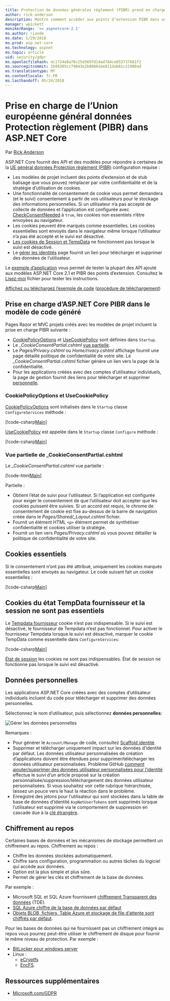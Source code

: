 ```yaml
---
title: Protection de données générales règlement (PIBR) prend en charge dans ASP.NET Core
author: rick-anderson
description: Montre comment accéder aux points d’extension PIBR dans un cœur d’ASP.NET de l’application web.
manager: wpickett
monikerRange: '>= aspnetcore-2.1'
ms.author: riande
ms.date: 5/29/2018
ms.prod: asp.net-core
ms.technology: aspnet
ms.topic: article
uid: security/gdpr
ms.openlocfilehash: dc1724e8a78c25d3697d14ad784ce853737681f2
ms.sourcegitcommit: 1b94305cc79843e2b0866dae811dab61c21980ad
ms.translationtype: MT
ms.contentlocale: fr-FR
ms.lasthandoff: 05/24/2018
---
```

# <a name="eu-general-data-protection-regulation-gdpr-support-in-aspnet-core"></a>Prise en charge de l’Union européenne général données Protection règlement (PIBR) dans ASP.NET Core

Par [Rick Anderson](https://twitter.com/RickAndMSFT)

ASP.NET Core fournit des API et des modèles pour répondre à certaines de la [UE général données Protection règlement (PIBR)](https://www.eugdpr.org/) configuration requise :

* Les modèles de projet incluent des points d’extension et de stub balisage que vous pouvez remplacer par votre confidentialité et de la stratégie d’utilisation de cookies.
* Une fonctionnalité de consentement de cookie vous permet demandera (et le suivi) consentement à partir de vos utilisateurs pour le stockage des informations personnelles. Si un utilisateur n’a pas accepté de collecte de données et l’application est configurée avec [CheckConsentNeeded](/dotnet/api/microsoft.aspnetcore.builder.cookiepolicyoptions.checkconsentneeded?view=aspnetcore-2.1#Microsoft_AspNetCore_Builder_CookiePolicyOptions_CheckConsentNeeded) à `true`, les cookies non essentiels n’être envoyées au navigateur.
* Les cookies peuvent être marqués comme essentielles. Les cookies essentielles sont envoyés dans le navigateur même lorsque l’utilisateur n’a pas été accepté et le suivi est désactivé.
* [Les cookies de Session et TempData](#tempdata) ne fonctionnent pas lorsque le suivi est désactivé.
* Le [gérer les identités](#pd) page fournit un lien pour télécharger et supprimer des données de l’utilisateur.

Le [exemple d’application](https://github.com/aspnet/Docs/tree/live/aspnetcore/security/gdpr/sample) vous permet de tester la plupart des API ajouté aux modèles ASP.NET Core 2.1 et PIBR des points d’extension. Consultez le [Lisez-moi](https://github.com/aspnet/Docs/tree/live/aspnetcore/security/gdpr/sample) fichier pour tester les instructions.

[Affichez ou téléchargez l’exemple de code](https://github.com/aspnet/Docs/tree/live/aspnetcore/security/gdpr/sample) ([procédure de téléchargement](xref:tutorials/index#how-to-download-a-sample))

## <a name="aspnet-core-gdpr-support-in-template-generated-code"></a>Prise en charge d’ASP.NET Core PIBR dans le modèle de code généré

Pages Razor et MVC projets créés avec les modèles de projet incluent la prise en charge PIBR suivante :

* [CookiePolicyOptions](/dotnet/api/microsoft.aspnetcore.builder.cookiepolicyoptions?view=aspnetcore-2.0) et [UseCookiePolicy](/dotnet/api/microsoft.aspnetcore.builder.cookiepolicyappbuilderextensions.usecookiepolicy?view=aspnetcore-2.0#Microsoft_AspNetCore_Builder_CookiePolicyAppBuilderExtensions_UseCookiePolicy_Microsoft_AspNetCore_Builder_IApplicationBuilder_) sont définies dans `Startup`.
* Le *_CookieConsentPartial.cshtml* [vue partielle](xref:mvc/views/tag-helpers/builtin-th/partial-tag-helper).
* Le *Pages/Privacy.cshtml* ou *Home/rivacy.cshtml* affichage fournit une page détaillé politique de confidentialité de votre site. Le *_CookieConsentPartial.cshtml* fichier génère un lien vers la page de la confidentialité.
* Pour les applications créées avec des comptes d’utilisateur individuels, la page de gestion fournit des liens pour télécharger et supprimer [personnelle](#pd).

### <a name="cookiepolicyoptions-and-usecookiepolicy"></a>CookiePolicyOptions et UseCookiePolicy

[CookiePolicyOptions](/dotnet/api/microsoft.aspnetcore.builder.cookiepolicyoptions?view=aspnetcore-2.0) sont initialisés dans le `Startup` classe `ConfigureServices` méthode :

[!code-csharp[Main](gdpr/sample/Startup.cs?name=snippet1&highlight=14-20)]

[UseCookiePolicy](/dotnet/api/microsoft.aspnetcore.builder.cookiepolicyappbuilderextensions.usecookiepolicy?view=aspnetcore-2.0#Microsoft_AspNetCore_Builder_CookiePolicyAppBuilderExtensions_UseCookiePolicy_Microsoft_AspNetCore_Builder_IApplicationBuilder_) est appelée dans le `Startup` classe `Configure` méthode :

[!code-csharp[Main](gdpr/sample/Startup.cs?name=snippet1&highlight=49)]

### <a name="cookieconsentpartialcshtml-partial-view"></a>Vue partielle de _CookieConsentPartial.cshtml

Le *_CookieConsentPartial.cshtml* vue partielle :

[!code-html[Main](gdpr/sample/RP/Pages/Shared/_CookieConsentPartial.cshtml)]

Partielle :

* Obtient l’état de suivi pour l’utilisateur. Si l’application est configurée pour exiger le consentement de que l’utilisateur doit accepter que les cookies puissent être suivies. Si un accord est requis, le chrome de consentement de cookie est fixe au-dessus de la barre de navigation créée dans le *Pages/Shared/_Layout.cshtml* fichier.
* Fournit un élément HTML `<p>` élément permet de synthétiser confidentialité et cookies utiliser la stratégie.
* Fournit un lien vers *Pages/Privacy.cshtml* où vous pouvez détailler la politique de confidentialité de votre site.

## <a name="essential-cookies"></a>Cookies essentiels

Si le consentement n’ont pas été attribué, uniquement les cookies marqués essentielles sont envoyés au navigateur. Le code suivant fait un cookie essentielles :

[!code-csharp[Main](gdpr/sample/RP/Pages/Cookie.cshtml.cs?name=snippet1&highlight=5)]

<a name="tempdata"></a>

## <a name="tempdata-provider-and-session-state-cookies-are-not-essential"></a>Cookies du état TempData fournisseur et la session ne sont pas essentiels

Le [Tempdata fournisseur](xref:fundamentals/app-state#tempdata) cookie n’est pas indispensable. Si le suivi est désactivé, le fournisseur de Tempdata n’est pas fonctionnel. Pour activer le fournisseur Tempdata lorsque le suivi est désactivé, marquer le cookie TempData comme essentielle dans `ConfigureServices`:

[!code-csharp[Main](gdpr/sample/RP/Startup.cs?name=snippet1)]

[État de session](xref:fundamentals/app-state) les cookies ne sont pas indispensables. État de session ne fonctionne pas lorsque le suivi est désactivé.

<a name="pd"></a>

## <a name="personal-data"></a>Données personnelles

Les applications ASP.NET Core créées avec des comptes d’utilisateur individuels incluent du code pour télécharger et supprimer des données personnelles.

Sélectionnez le nom d’utilisateur, puis sélectionnez **données personnelles**:

![Gérer les données personnelles](gdpr/_static/pd.png)

Remarques :

* Pour générer le `Account/Manage` de code, consultez [Scaffold identité](xref:security/authentication/scaffold-identity).
* Supprimer et télécharger uniquement impact sur les données d’identité par défaut. Les données utilisateur personnalisées de création d’applications doivent être étendues pour supprimer/télécharger les données utilisateur personnalisées. Problème GitHub [comment ajouter/supprimer des données utilisateur personnalisées pour l’identité](https://github.com/aspnet/Docs/issues/6226) effectue le suivi d’un article proposé sur la création personnalisée/suppression/téléchargement des données utilisateur personnalisées. Si vous souhaitez voir cette rubrique hiérarchisée, laissez un pouce vers le haut la réaction dans le problème.
* Enregistré des jetons pour l’utilisateur qui sont stockées dans la table de base de données d’identité `AspNetUserTokens` sont supprimés lorsque l’utilisateur est supprimé via le comportement de suppression en cascade due à la [clé étrangère](https://github.com/aspnet/Identity/blob/b4fc72c944e0589a7e1f076794d7e5d8dcf163bf/src/EF/IdentityUserContext.cs#L152).

## <a name="encryption-at-rest"></a>Chiffrement au repos

Certaines bases de données et les mécanismes de stockage permettent un chiffrement au repos. Chiffrement au repos :

* Chiffre les données stockées automatiquement.
* Chiffre sans configuration, programmation ou autres tâches du logiciel qui accède aux données.
* Option est la plus simple et plus sûre.
* Permet de gérer les clés et chiffrement de la base de données.

Par exemple :

* Microsoft SQL et SQL Azure fournissent [chiffrement Transparent des données](https://docs.microsoft.com/en-us/sql/relational-databases/security/encryption/transparent-data-encryption?view=sql-server-2017) (TDE).
* [SQL Azure chiffre de la base de données par défaut](https://azure.microsoft.com/en-us/updates/newly-created-azure-sql-databases-encrypted-by-default/)
* [Objets BLOB, fichiers, Table Azure et stockage de file d’attente sont chiffrés par défaut](https://azure.microsoft.com/en-us/blog/announcing-default-encryption-for-azure-blobs-files-table-and-queue-storage/).

Pour les bases de données qui ne fournissent pas un chiffrement intégré au repos vous pourrez peut-être utiliser le chiffrement de disque pour fournir le même niveau de protection. Par exemple :

* [BitLocker pour windows server](https://docs.microsoft.com/en-us/windows/security/information-protection/bitlocker/bitlocker-how-to-deploy-on-windows-server)
* Linux :
  * [eCryptfs](https://launchpad.net/ecryptfs)
  * [EncFS](https://github.com/vgough/encfs).

## <a name="additional-resources"></a>Ressources supplémentaires

* [Microsoft.com/GDPR](https://www.microsoft.com/en-us/trustcenter/Privacy/GDPR)
